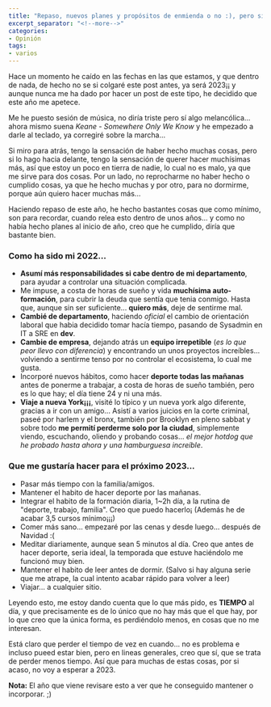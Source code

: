 ```yaml
---
title: "Repaso, nuevos planes y propósitos de enmienda o no :), pero sin ser demasiado duro conmigo mismo..."
excerpt_separator: "<!--more-->"
categories:
- Opinión
tags:
- varios
---
```

Hace un momento he caído en las fechas en las que estamos, y que dentro de nada, de hecho no se si colgaré este post antes, ya será 2023¡¡ y aunque nunca me ha dado por hacer un post de este tipo, he decidido que este año me apetece.
<!--more-->

Me he puesto sesión de música, no diría triste pero sí algo melancólica... ahora mismo suena *Keane - Somewhere Only We Know* y he empezado a darle al teclado, ya corregiré sobre la marcha...

Si miro para atrás, tengo la sensación de haber hecho muchas cosas, pero si lo hago hacia delante, tengo la sensación de querer hacer muchísimas más, así que estoy un poco en tierra de nadie, lo cual no es malo, ya que me sirve para dos cosas. Por un lado, no reprocharme no haber hecho o cumplido cosas, ya que he hecho muchas y por otro, para no dormirme, porque aún quiero hacer muchas más...

Haciendo repaso de este año, he hecho bastantes cosas que como mínimo, son para recordar, cuando relea esto dentro de unos años... y como no había hecho planes al inicio de año, creo que he cumplido, diría que bastante bien.

### Como ha sido mi 2022...

* **Asumí más responsabilidades si cabe dentro de mi departamento**, para ayudar a controlar una situación complicada.
* Me impuse, a costa de horas de sueño y vida **muchísima auto-formación**, para cubrir la deuda que sentía que tenia conmigo. Hasta que, aunque sin ser suficiente... **quiero más**, deje de sentirme mal.
* **Cambié de departamento**, haciendo *oficial* el cambio de orientación laboral que habia decidido tomar hacía tiempo, pasando de Sysadmin en IT a SRE en **dev**.
* **Cambie de empresa**, dejando atrás un **equipo irrepetible** (*es lo que peor llevo con diferencia*) y encontrando un unos proyectos increíbles... volviendo a sentirme tenso por no controlar el ecosistema, lo cual me gusta.
* Incorporé nuevos hábitos, como hacer **deporte todas las mañanas** antes de ponerme a trabajar, a costa de horas de sueño también, pero es lo que hay; el día tiene 24 y ni una más.
* **Viaje a nueva York¡¡¡**, visité lo típico y un nueva york algo diferente, gracias a ir con un amigo... Asistí a varios juicios en la corte criminal, paseé por harlem y el bronx, también por Brooklyn en pleno sabbat y sobre todo **me permití perderme solo por la ciudad**, simplemente viendo, escuchando, oliendo y probando cosas... *el mejor hotdog que he probado hasta ahora y una hamburguesa increíble*. 

### Que me gustaría hacer para el próximo 2023...

* Pasar más tiempo con la familia/amigos.
* Mantener el habito de hacer deporte por las mañanas.
* Integrar el habito de la formación diaria, 1~2h día, a la rutina de "deporte, trabajo, familia". Creo que puedo hacerlo¡ (Además he de acabar 3,5 cursos mínimo¡¡¡)
* Comer más sano... empezaré por las cenas y desde luego... después de Navidad :(
* Meditar diariamente, aunque sean 5 minutos al día. Creo que antes de hacer deporte, seria ideal, la temporada que estuve haciéndolo me funcionó muy bien.
* Mantener el habito de leer antes de dormir. (Salvo si hay alguna serie que me atrape, la cual intento acabar rápido para volver a leer)
* Viajar... a cualquier sitio.

Leyendo esto, me estoy dando cuenta que lo que más pido, es **TIEMPO** al día, y que precisamente es de lo único que no hay más que el que hay, por lo que creo que la única forma, es perdiéndolo menos, en cosas que no me interesan. 

Está claro que perder el tiempo de vez en cuando... no es problema e incluso pueed estar bien, pero en lineas generales, creo que sí, que se trata de perder menos tiempo. Así que para muchas de estas cosas, por si acaso, no voy a esperar a 2023.

**Nota:** El año que viene revisare esto a ver que he conseguido mantener o incorporar. ;)